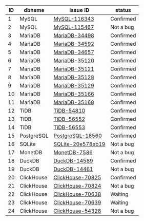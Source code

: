 |ID| dbname    | issue ID | status        |
|-----------|-----------|----------|---------------|
|1| MySQL     | [MySQL-116343](https://bugs.mysql.com/bug.php?id=116343) | Confirmed      |
|2| MySQL     | [MySQL-115467](https://bugs.mysql.com/bug.php?id=115467) | Not a bug      |
|3| MariaDB   | [MariaDB-34498](https://jira.mariadb.org/browse/MDEV-34498) | Confirmed      |
|4| MariaDB   | [MariaDB-34592](https://jira.mariadb.org/browse/MDEV-34592) | Confirmed      |
|5| MariaDB   | [MariaDB-34657](https://jira.mariadb.org/browse/MDEV-34657) | Confirmed      |
|6| MariaDB   | [MariaDB-35120](https://jira.mariadb.org/browse/MDEV-35120) | Confirmed      |
|7| MariaDB   | [MariaDB-35121](https://jira.mariadb.org/browse/MDEV-35121) | Confirmed      |
|8| MariaDB   | [MariaDB-35128](https://jira.mariadb.org/browse/MDEV-35128) | Confirmed      |
|9| MariaDB   | [MariaDB-35129](https://jira.mariadb.org/browse/MDEV-35129) | Confirmed      |
|10| MariaDB   | [MariaDB-35166](https://jira.mariadb.org/browse/MDEV-35166) | Confirmed      |
|11| MariaDB   | [MariaDB-35168](https://jira.mariadb.org/browse/MDEV-35168) | Confirmed      |
|12| TiDB      | [TiDB-54810](https://github.com/pingcap/tidb/issues/54810) | Confirmed      |
|13| TiDB      | [TiDB-56552](https://github.com/pingcap/tidb/issues/56552) | Confirmed      |
|14| TiDB      | [TiDB-56553](https://github.com/pingcap/tidb/issues/56553) | Confirmed      |
|15| PostgreSQL | [PostgreSQL-18560](https://www.postgresql.org/message-id/flat/18560-c6c21c3b8d5c3f9b%40postgresql.org) | Confirmed      |
|16| SQLite    | [SQLite-20e578eb19](https://sqlite.org/forum/forumpost/20e578eb19) | Not a bug      |
|17| MonetDB   | [MonetDB-7586](https://github.com/MonetDB/MonetDB/issues/7586) | Not a bug      |
|18| DuckDB    | [DuckDB-14589](https://github.com/duckdb/duckdb/issues/14589) | Confirmed      |
|19| DuckDB    | [DuckDB-14461](https://github.com/duckdb/duckdb/issues/14461) | Not a bug      |
|20| ClickHouse| [ClickHouse-70825](https://github.com/ClickHouse/ClickHouse/issues/70825) | Confirmed      |
|21| ClickHouse| [ClickHouse-70824](https://github.com/ClickHouse/ClickHouse/issues/70824) | Not a bug      |
|22| ClickHouse| [ClickHouse-70638](https://github.com/ClickHouse/ClickHouse/issues/70638) | Waiting        |
|23| ClickHouse| [ClickHouse-70639](https://github.com/ClickHouse/ClickHouse/issues/70639) | Waiting        |
|24| ClickHouse| [ClickHouse-54328](https://github.com/pingcap/tidb/issues/54328) | Not a bug      |

